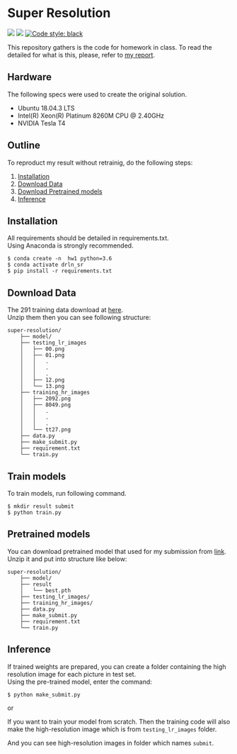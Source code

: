 # Super Resolution
<p align="left">
    <a>
        <img src=https://img.shields.io/badge/python-3.6.12-green>
    </a>
    <a>
        <img src=https://img.shields.io/badge/pytorch-1.7.1-orange>
    </a>
    <a href="https://github.com/psf/black">
        <img alt="Code style: black" src="https://img.shields.io/badge/code%20style-black-000000.svg">
    </a>
</p>

This repository gathers is the code for homework in class.
To read the detailed for what is this, please, refer to [my report](https://github.com/purpleFar/super-resolution/blob/master/readme_file/HW4_Report_0856735.pdf).

## Hardware
The following specs were used to create the original solution.
- Ubuntu 18.04.3 LTS
- Intel(R) Xeon(R) Platinum 8260M CPU @ 2.40GHz
- NVIDIA Tesla T4

## Outline
To reproduct my result without retrainig, do the following steps:
1. [Installation](#installation)
2. [Download Data](#download-data)
3. [Download Pretrained models](#pretrained-models)
4. [Inference](#inference)

## Installation
All requirements should be detailed in requirements.txt.  
Using Anaconda is strongly recommended.
```bash=
$ conda create -n  hw1 python=3.6
$ conda activate drln_sr
$ pip install -r requirements.txt
```

## Download Data
The 291 training data download at [here](https://drive.google.com/drive/u/3/folders/1H-sIY7zj42Fex1ZjxxSC3PV1pK4Mij6x).  
Unzip them then you can see following structure:
```
super-resolution/
    ├── model/
    ├── testing_lr_images
    │   ├── 00.png
    │   ├── 01.png
    │   │   .
    │   │   .
    │   │   .
    │   ├── 12.png
    │   └── 13.png
    ├── training_hr_images
    │   ├── 2092.png
    │   ├── 8049.png
    │   │   .
    │   │   .
    │   │   .
    │   └── tt27.png
    ├── data.py
    ├── make_submit.py
    ├── requirement.txt
    └── train.py
```

## Train models
To train models, run following command.
```bash=
$ mkdir result submit
$ python train.py
```

## Pretrained models
You can download pretrained model that used for my submission from [link](https://drive.google.com/file/d/1CGk4_meBMrPJuSDVh7Q03hTOWlrsXCAa/view?usp=sharing).  
Unzip it and put into structure like below:
```
super-resolution/
    ├── model/
    ├── result
    │   └── best.pth
    ├── testing_lr_images/
    ├── training_hr_images/
    ├── data.py
    ├── make_submit.py
    ├── requirement.txt
    └── train.py
```

## Inference
If trained weights are prepared, you can create a folder containing the high resolution image for each picture in test set.  
Using the pre-trained model, enter the command:
```bash=
$ python make_submit.py
```
or

If you want to train your model from scratch. Then the training code will also make the high-resolution image which is from `testing_lr_images` folder.

And you can see high-resolution images in folder which names `submit`.
